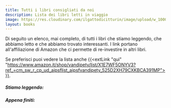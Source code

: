 ```yaml
---
title: Tutti i libri consigliati da noi
description: Lista dei libri letti in viaggio
image: https://res.cloudinary.com/ilgattodicitturin/image/upload/w_1000/f_auto,q_auto:good,w_800,c_scale,dpr_auto/v1657832150/book_vmll4s.jpg
layout: books
---
```


Di seguito un elenco, mai completo, di tutti i libri che stiamo leggendo, che abbiamo letto e che abbiamo trovato interessanti. I link portano all'affiliazione di Amazon che ci permette di re-investire in altri libri.

Se preferisci puoi vedere la lista anche {{<extLink "qui" "https://www.amazon.it/shop/vandipety/list/X1E7WF5ONYV3?ref_=cm_sw_r_cp_ud_aipsflist_aipsfvandipety_525D2XH79CXKBCA391MP">}}.

##### Stiamo leggendo:
<div><blockquote><ul id="nowReading"></ul></blockquote></div>

##### Appena finiti:
<div><blockquote><ul id="justEnded"></ul></blockquote></div>

<div style="table-row;">
	  <div id="otherBook_1" style="display: table-cell; padding: 1em;"></div>
	  <div id="otherBook_2" style="display: table-cell; padding: 1em;"></div>
</div>